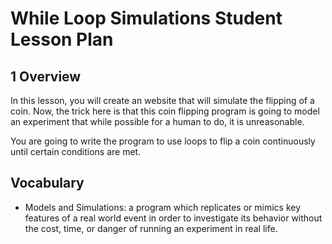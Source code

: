 # While Loop Simulations Student Lesson Plan

## 1 Overview

In this lesson, you will create an website that will simulate the flipping of a coin. Now, the trick here is that this coin flipping program is going to model an experiment that while possible for a human to do, it is unreasonable.

You are going to write the program to use loops to flip a coin continuously until certain conditions are met.

## Vocabulary

- Models and Simulations: a program which replicates or mimics key features of a real world event in order to investigate its behavior without the cost, time, or danger of running an experiment in real life.
